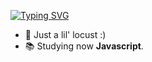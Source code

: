 
<p>
  
[![Typing SVG](https://readme-typing-svg.herokuapp.com?color=FFFFFF&lines=Iae%2C+Familia!👽)](https://git.io/typing-svg)
  
 </p>

- 🦗 Just a lil' locust :)
- 📚 Studying now <strong>Javascript</strong>.
